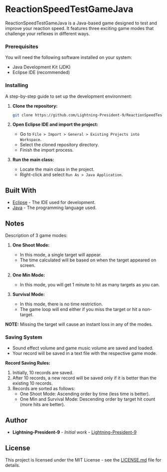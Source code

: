 # ReactionSpeedTestGameJava

ReactionSpeedTestGameJava is a Java-based game designed to test and improve your reaction speed. It features three exciting game modes that challenge your reflexes in different ways.

### Prerequisites

You will need the following software installed on your system:

- Java Development Kit (JDK)
- Eclipse IDE (recommended)

### Installing

A step-by-step guide to set up the development environment:

1. **Clone the repository:**
   ```sh
   git clone https://github.com/Lightning-President-9/ReactionSpeedTestGameJava.git
   ```
   
2. **Open Eclipse IDE and import the project:**
   - Go to `File > Import > General > Existing Projects into Workspace`.
   - Select the cloned repository directory.
   - Finish the import process.

3. **Run the main class:**
   - Locate the main class in the project.
   - Right-click and select `Run As > Java Application`.

## Built With

* [Eclipse](https://www.eclipse.org/) - The IDE used for development.
* [Java](https://www.java.com/) - The programming language used.

## Notes

Description of 3 game modes:

1. **One Shoot Mode:**
   - In this mode, a single target will appear.
   - The time calculated will be based on when the target appeared on screen.

2. **One Min Mode:**
   - In this mode, you will get 1 minute to hit as many targets as you can.

3. **Survival Mode:**
   - In this mode, there is no time restriction.
   - The game loop will end either if you miss the target or hit a non-target.

**NOTE:** Missing the target will cause an instant loss in any of the modes.

### Saving System

- Sound effect volume and game music volume are saved and loaded.
- Your record will be saved in a text file with the respective game mode.

**Record Saving Rules:**
1. Initially, 10 records are saved.
2. After 10 records, a new record will be saved only if it is better than the existing 10 records.
3. Records are sorted as follows:
   - One Shoot Mode: Ascending order by time (less time is better).
   - One Min and Survival Mode: Descending order by target hit count (more hits are better).

## Author

* **Lightning-President-9** - *Initial work* - [Lightning-President-9](https://github.com/Lightning-President-9/ReactionSpeedTestGameJava)

## License

This project is licensed under the MIT License - see the [LICENSE.md](LICENSE.md) file for details.
